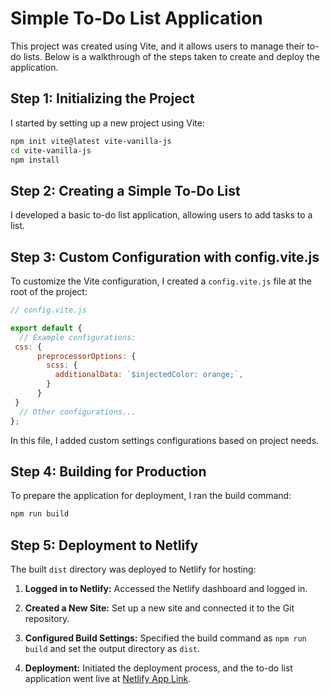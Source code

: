 # Simple To-Do List Application
This project was created using Vite, and it allows users to manage their to-do lists. Below is a walkthrough of the steps taken to create and deploy the application.

## Step 1: Initializing the Project
I started by setting up a new project using Vite:

```bash
npm init vite@latest vite-vanilla-js
cd vite-vanilla-js
npm install
```

## Step 2: Creating a Simple To-Do List
I developed a basic to-do list application, allowing users to add tasks to a list.

## Step 3: Custom Configuration with config.vite.js
To customize the Vite configuration, I created a ```config.vite.js``` file at the root of the project:

```js
// config.vite.js

export default {
  // Example configurations:
 css: {
      preprocessorOptions: {
        scss: {
          additionalData: `$injectedColor: orange;`,
        }
      }
 }
  // Other configurations...
};
```
In this file, I added custom settings configurations based on project needs.

## Step 4: Building for Production
To prepare the application for deployment, I ran the build command:

```bash
npm run build
```

## Step 5: Deployment to Netlify

The built `dist` directory was deployed to Netlify for hosting:

1. **Logged in to Netlify:** Accessed the Netlify dashboard and logged in.

2. **Created a New Site:** Set up a new site and connected it to the Git repository.

3. **Configured Build Settings:** Specified the build command as `npm run build` and set the output directory as `dist`.

4. **Deployment:** Initiated the deployment process, and the to-do list application went live at [Netlify App Link](https://your-netlify-app-link.com).

